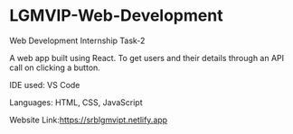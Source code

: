 # LGMVIP-Web-Development

Web Development Internship Task-2

A web app built using React. To get users and their details through an API call on clicking a button.

IDE used: VS Code

Languages: HTML, CSS, JavaScript

Website Link:https://srblgmvipt.netlify.app
